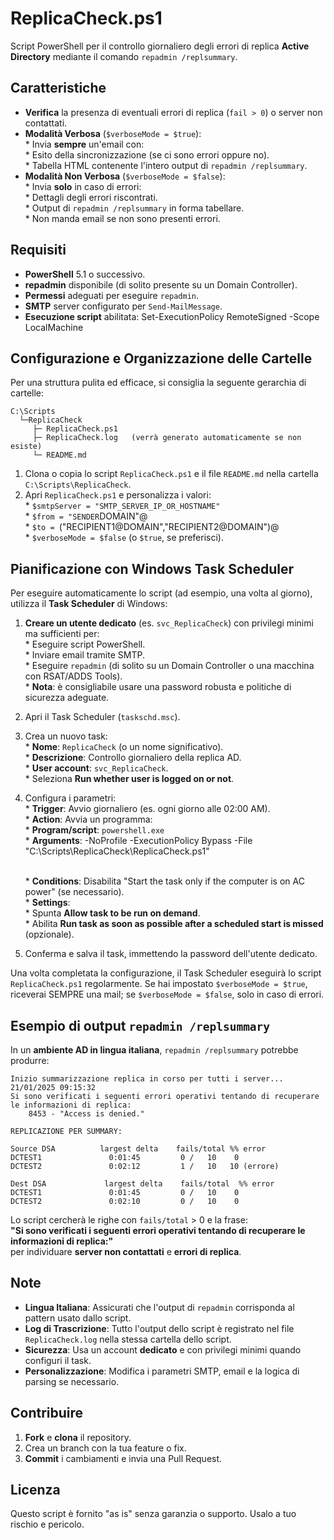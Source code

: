 # ReplicaCheck.ps1

Script PowerShell per il controllo giornaliero degli errori di replica
**Active Directory** mediante il comando `repadmin /replsummary`.

## Caratteristiche

-   **Verifica** la presenza di eventuali errori di replica (`fail > 0`)
    o server non contattati.
-   **Modalità Verbosa** (`$verboseMode = $true`):\
    \* Invia **sempre** un'email con:\
    \* Esito della sincronizzazione (se ci sono errori oppure no).\
    \* Tabella HTML contenente l'intero output di
    `repadmin /replsummary`.
-   **Modalità Non Verbosa** (`$verboseMode = $false`):\
    \* Invia **solo** in caso di errori:\
    \* Dettagli degli errori riscontrati.\
    \* Output di `repadmin /replsummary` in forma tabellare.\
    \* Non manda email se non sono presenti errori.

## Requisiti

-   **PowerShell** 5.1 o successivo.
-   **repadmin** disponibile (di solito presente su un Domain
    Controller).
-   **Permessi** adeguati per eseguire `repadmin`.
-   **SMTP** server configurato per `Send-MailMessage`.
-   **Esecuzione script** abilitata:
        Set-ExecutionPolicy RemoteSigned -Scope LocalMachine

## Configurazione e Organizzazione delle Cartelle

Per una struttura pulita ed efficace, si consiglia la seguente gerarchia
di cartelle:

    C:\Scripts
      └─ReplicaCheck
         ├─ ReplicaCheck.ps1
         ├─ ReplicaCheck.log   (verrà generato automaticamente se non esiste)
         └─ README.md

1.  Clona o copia lo script `ReplicaCheck.ps1` e il file `README.md`
    nella cartella `C:\Scripts\ReplicaCheck`.
2.  Apri `ReplicaCheck.ps1` e personalizza i valori:\
    \* `$smtpServer = "SMTP_SERVER_IP_OR_HOSTNAME"`\
    \* `$from = "SENDER`DOMAIN"@\
    \* `$to = `("RECIPIENT1@DOMAIN","RECIPIENT2@DOMAIN")@\
    \* `$verboseMode = $false` (o `$true`, se preferisci).

## Pianificazione con Windows Task Scheduler

Per eseguire automaticamente lo script (ad esempio, una volta al
giorno), utilizza il **Task Scheduler** di Windows:

1.  **Creare un utente dedicato** (es. `svc_ReplicaCheck`) con privilegi
    minimi ma sufficienti per:\
    \* Eseguire script PowerShell.\
    \* Inviare email tramite SMTP.\
    \* Eseguire `repadmin` (di solito su un Domain Controller o una
    macchina con RSAT/ADDS Tools).\
    \* **Nota**: è consigliabile usare una password robusta e politiche
    di sicurezza adeguate.
2.  Apri il Task Scheduler (`taskschd.msc`).
3.  Crea un nuovo task:\
    \* **Nome**: `ReplicaCheck` (o un nome significativo).\
    \* **Descrizione**: Controllo giornaliero della replica AD.\
    \* **User account**: `svc_ReplicaCheck`.\
    \* Seleziona **Run whether user is logged on or not**.
4.  Configura i parametri:\
    \* **Trigger**: Avvio giornaliero (es. ogni giorno alle 02:00 AM).\
    \* **Action**: Avvia un programma:\
    \* **Program/script**: `powershell.exe`\
    \* **Arguments**:
        -NoProfile -ExecutionPolicy Bypass -File "C:\Scripts\ReplicaCheck\ReplicaCheck.ps1"

    \
    \* **Conditions**: Disabilita "Start the task only if the computer
    is on AC power" (se necessario).\
    \* **Settings**:\
    \* Spunta **Allow task to be run on demand**.\
    \* Abilita **Run task as soon as possible after a scheduled start is
    missed** (opzionale).
5.  Conferma e salva il task, immettendo la password dell'utente
    dedicato.

Una volta completata la configurazione, il Task Scheduler eseguirà lo
script `ReplicaCheck.ps1` regolarmente. Se hai impostato
`$verboseMode = $true`, riceverai SEMPRE una mail; se
`$verboseMode = $false`, solo in caso di errori.

## Esempio di output `repadmin /replsummary`

In un **ambiente AD in lingua italiana**, `repadmin /replsummary`
potrebbe produrre:

    Inizio summarizzazione replica in corso per tutti i server...
    21/01/2025 09:15:32
    Si sono verificati i seguenti errori operativi tentando di recuperare le informazioni di replica:
        8453 - "Access is denied."

    REPLICAZIONE PER SUMMARY:

    Source DSA          largest delta    fails/total %% error
    DCTEST1               0:01:45         0 /   10    0
    DCTEST2               0:02:12         1 /   10   10 (errore)

    Dest DSA             largest delta    fails/total  %% error
    DCTEST1               0:01:45         0 /   10    0
    DCTEST2               0:02:10         0 /   10    0

Lo script cercherà le righe con `fails/total` \> 0 e la frase:\
**"Si sono verificati i seguenti errori operativi tentando di recuperare
le informazioni di replica:"**\
per individuare **server non contattati** e **errori di replica**.

## Note

-   **Lingua Italiana**: Assicurati che l'output di `repadmin`
    corrisponda al pattern usato dallo script.
-   **Log di Trascrizione**: Tutto l'output dello script è registrato
    nel file `ReplicaCheck.log` nella stessa cartella dello script.
-   **Sicurezza**: Usa un account **dedicato** e con privilegi minimi
    quando configuri il task.
-   **Personalizzazione**: Modifica i parametri SMTP, email e la logica
    di parsing se necessario.

## Contribuire

1.  **Fork** e **clona** il repository.
2.  Crea un branch con la tua feature o fix.
3.  **Commit** i cambiamenti e invia una Pull Request.

## Licenza

Questo script è fornito "as is" senza garanzia o supporto. Usalo a tuo
rischio e pericolo.
